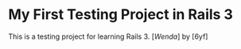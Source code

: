 # My First Testing Project in Rails 3

This is a testing project for learning Rails 3.
[*Wenda*] by [6yf]
